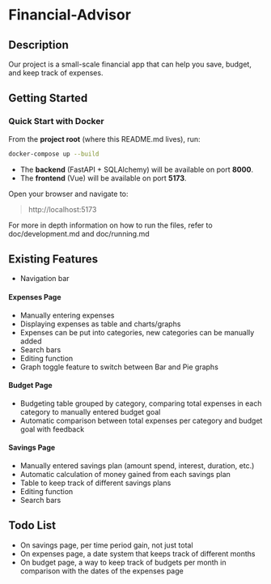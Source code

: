 # Financial-Advisor

## Description

Our project is a small-scale financial app that can help you save, budget, and keep track of expenses. 

## Getting Started

### Quick Start with Docker

From the **project root** (where this README.md lives), run:

```bash
docker-compose up --build
```

- The **backend** (FastAPI + SQLAlchemy) will be available on port **8000**.
- The **frontend** (Vue) will be available on port **5173**.

Open your browser and navigate to:

> http://localhost:5173

For more in depth information on how to run the files, refer to doc/development.md and doc/running.md

## Existing Features

* Navigation bar

#### Expenses Page
* Manually entering expenses
* Displaying expenses as table and charts/graphs
* Expenses can be put into categories, new categories can be manually added
* Search bars
* Editing function
* Graph toggle feature to switch between Bar and Pie graphs

#### Budget Page
* Budgeting table grouped by category, comparing total expenses in each category to manually entered budget goal
* Automatic comparison between total expenses per category and budget goal with feedback

#### Savings Page
* Manually entered savings plan (amount spend, interest, duration, etc.)
* Automatic calculation of money gained from each savings plan
* Table to keep track of different savings plans
* Editing function
* Search bars

## Todo List
* On savings page, per time period gain, not just total
* On expenses page, a date system that keeps track of different months
* On budget page, a way to keep track of budgets per month in comparison with the dates of the expenses page

